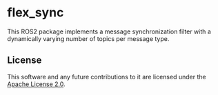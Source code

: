 # flex_sync

This ROS2 package implements a message synchronization filter with a
dynamically varying number of topics per message type.


## License

This software and any future contributions to it are licensed under
the [Apache License 2.0](LICENSE).

